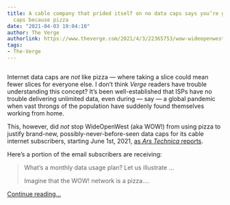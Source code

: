 ```yaml
---
title: A cable company that prided itself on no data caps says you’re getting data
  caps because pizza
date: "2021-04-03 19:04:10"
author: The Verge
authorlink: https://www.theverge.com/2021/4/3/22365753/wow-wideopenwest-internet-cable-data-cap-pizza-excuse
tags:
- The-Verge
---
```

<figure>
      <img alt="" src="https://cdn.vox-cdn.com/thumbor/iQNuCJTfep6nKNxtZxdU5q_ERSE=/0x0:6000x4000/1310x873/cdn.vox-cdn.com/uploads/chorus_image/image/69071819/L1030389.0.0.jpg" />
    </figure>

  <p id="T8AeC1">Internet data caps are <em>not</em> like pizza — where taking a slice could mean fewer slices for everyone else. I don’t think <em>Verge</em> readers have trouble understanding this concept? It’s been well-established that ISPs have no trouble delivering unlimited data, even during — say — a global pandemic when vast throngs of the population have suddenly found themselves working from home.</p>
<p id="galMAG">This, however, did<em> not </em>stop WideOpenWest (aka WOW!) from using pizza to justify brand-new, possibly-never-before-seen data caps for its cable internet subscribers, starting June 1st, 2021, <a href="https://arstechnica.com/tech-policy/2021/04/internet-data-is-like-pizza-cable-company-claims-as-it-imposes-data-cap/">as <em>Ars Technica</em> reports</a>.</p>
<p id="ecFjFy">Here’s a portion of the email subscribers are receiving:</p>
<blockquote>
<p id="NPOtLT">What’s a monthly data usage plan? Let us illustrate …</p>
<p id="pvMkd5">Imagine that the WOW! network is a pizza....</p>
</blockquote>
  <p>
    <a href="https://www.theverge.com/2021/4/3/22365753/wow-wideopenwest-internet-cable-data-cap-pizza-excuse">Continue reading&hellip;</a>
  </p>